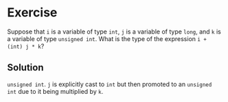 # Exercise

Suppose that `i` is a variable of type `int`, `j` is a variable of type
`long`, and  `k` is a variable of type `unsigned int`. What is the type of
the expression `i + (int) j * k`?

## Solution

`unsigned int`. `j` is explicitly cast to `int` but then promoted to an
`unsigned int` due to it being multiplied by `k`.
